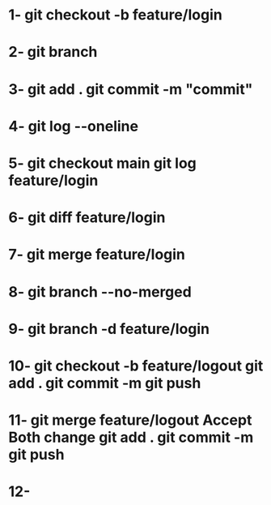 #   1- git checkout -b feature/login
#   2- git branch
#   3- git add . git commit -m "commit"
#   4- git log --oneline
#   5- git checkout main git log feature/login
#   6- git diff feature/login
#   7- git merge feature/login
#   8- git branch --no-merged
#   9- git branch -d feature/login
#   10- git checkout -b feature/logout git add . git commit -m git push
#   11- git merge feature/logout Accept Both change git add . git commit -m git push
#   12- 
